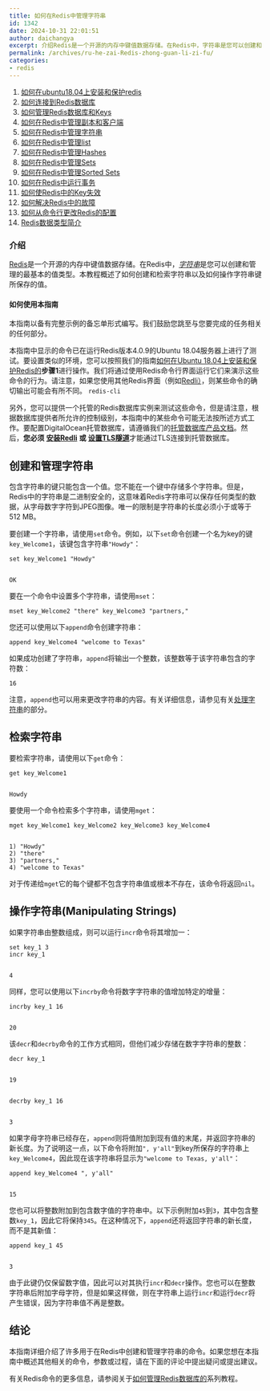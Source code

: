 ```yaml
---
title: 如何在Redis中管理字符串
id: 1342
date: 2024-10-31 22:01:51
author: daichangya
excerpt: 介绍Redis是一个开源的内存中键值数据存储。在Redis中，字符串是您可以创建和管理的最基本的值类型。本教程概述了如何创建和检索字符串以及如何操作字符串键所保存的值。如何使用本指南本指南以备有完整示例的备忘单形式编写。我们鼓励您跳至与您要完成的任务相关的任何部分。本指南中显示的命令已在运行Redi
permalink: /archives/ru-he-zai-Redis-zhong-guan-li-zi-fu/
categories:
- redis
---
```


1. [如何在ubuntu18.04上安装和保护redis](https://blog.jsdiff.com/archives/%E5%A6%82%E4%BD%95%E5%9C%A8ubuntu1804%E4%B8%8A%E5%AE%89%E8%A3%85%E5%92%8C%E4%BF%9D%E6%8A%A4redis)
2. [如何连接到Redis数据库](https://blog.jsdiff.com/archives/howtoconnecttoaredisdatabase)
3. [如何管理Redis数据库和Keys](https://blog.jsdiff.com/archives/howtomanageredisdatabasesandkeys)
4. [如何在Redis中管理副本和客户端](https://blog.jsdiff.com/archives/%E5%A6%82%E4%BD%95%E5%9C%A8redis%E4%B8%AD%E7%AE%A1%E7%90%86%E5%89%AF%E6%9C%AC%E5%92%8C%E5%AE%A2%E6%88%B7%E7%AB%AF)
5. [如何在Redis中管理字符串](https://blog.jsdiff.com/archives/%E5%A6%82%E4%BD%95%E5%9C%A8redis%E4%B8%AD%E7%AE%A1%E7%90%86%E5%AD%97%E7%AC%A6%E4%B8%B2)
6. [如何在Redis中管理list](https://blog.jsdiff.com/archives/listsinredis)
7. [如何在Redis中管理Hashes](https://blog.jsdiff.com/archives/%E5%A6%82%E4%BD%95%E5%9C%A8redis%E4%B8%AD%E7%AE%A1%E7%90%86hashes)
8. [如何在Redis中管理Sets](https://blog.jsdiff.com/archives/%E5%A6%82%E4%BD%95%E5%9C%A8redis%E4%B8%AD%E7%AE%A1%E7%90%86sets)
9. [如何在Redis中管理Sorted Sets](https://blog.jsdiff.com/archives/howtomanagesortedsetsinredis)
10. [如何在Redis中运行事务](https://blog.jsdiff.com/archives/%E5%A6%82%E4%BD%95%E5%9C%A8redis%E4%B8%AD%E8%BF%90%E8%A1%8C%E4%BA%8B%E5%8A%A1)
11. [如何使Redis中的Key失效](https://blog.jsdiff.com/archives/%E5%A6%82%E4%BD%95%E4%BD%BFredis%E4%B8%AD%E7%9A%84keys%E5%A4%B1%E6%95%88)
12. [如何解决Redis中的故障](https://blog.jsdiff.com/archives/%E5%A6%82%E4%BD%95%E8%A7%A3%E5%86%B3redis%E4%B8%AD%E7%9A%84%E9%97%AE%E9%A2%98)
13. [如何从命令行更改Redis的配置](https://blog.jsdiff.com/archives/%E5%A6%82%E4%BD%95%E4%BB%8E%E5%91%BD%E4%BB%A4%E8%A1%8C%E6%9B%B4%E6%94%B9redis%E7%9A%84%E9%85%8D%E7%BD%AE)
14. [Redis数据类型简介](https://blog.jsdiff.com/archives/redis%E6%95%B0%E6%8D%AE%E7%B1%BB%E5%9E%8B%E7%AE%80%E4%BB%8B)

### 介绍

[Redis](https://redis.io/)是一个开源的内存中键值数据存储。在Redis中，[_字符串_](https://redis.io/topics/data-types#strings)是您可以创建和管理的最基本的值类型。本教程概述了如何创建和检索字符串以及如何操作字符串键所保存的值。

#### 如何使用本指南

本指南以备有完整示例的备忘单形式编写。我们鼓励您跳至与您要完成的任务相关的任何部分。

本指南中显示的命令已在运行Redis版本4.0.9的Ubuntu 18.04服务器上进行了测试。要设置类似的环境，您可以按照我们的指南[如何在Ubuntu 18.04上安装和保护Redis的](https://blog.jsdiff.com/archives/%E5%A6%82%E4%BD%95%E5%9C%A8ubuntu1804%E4%B8%8A%E5%AE%89%E8%A3%85%E5%92%8C%E4%BF%9D%E6%8A%A4redis)**步骤1**进行操作。我们将通过使用Redis命令行界面运行它们来演示这些命令的行为。请注意，如果您使用其他Redis界面（例如[Redli）](https://github.com/IBM-Cloud/redli)，则某些命令的确切输出可能会有所不同。 [](https://blog.jsdiff.com/archives/%E5%A6%82%E4%BD%95%E5%9C%A8ubuntu1804%E4%B8%8A%E5%AE%89%E8%A3%85%E5%92%8C%E4%BF%9D%E6%8A%A4redis)`redis-cli`[](https://github.com/IBM-Cloud/redli)

另外，您可以提供一个托管的Redis数据库实例来测试这些命令，但是请注意，根据数据库提供者所允许的控制级别，本指南中的某些命令可能无法按所述方式工作。要配置DigitalOcean托管数据库，请遵循我们的[托管数据库产品文档](https://www.digitalocean.com/docs/databases/redis/quickstart/)。然后，**您必须** [**安装Redli**](https://www.digitalocean.com/community/tutorials/how-to-connect-to-managed-database-ubuntu-18-04#connecting-to-a-managed-redis-database) **或** [**设置TLS隧道**](https://www.digitalocean.com/community/tutorials/how-to-connect-to-managed-redis-over-tls-with-stunnel-and-redis-cli)才能通过TLS连接到托管数据库。

创建和管理字符串
--------

包含字符串的键只能包含一个值。您不能在一个键中存储多个字符串。但是，Redis中的字符串是二进制安全的，这意味着Redis字符串可以保存任何类型的数据，从字母数字字符到JPEG图像。唯一的限制是字符串的长度必须小于或等于512 MB。

要创建一个字符串，请使用`set`命令。例如，以下`set`命令创建一个名为key的键`key_Welcome1`，该键包含字符串`"Howdy"`：

    set key_Welcome1 "Howdy"
    

    OK
    

要在一个命令中设置多个字符串，请使用`mset`：

    mset key_Welcome2 "there" key_Welcome3 "partners,"
    

您还可以使用以下`append`命令创建字符串：

    append key_Welcome4 "welcome to Texas"
    

如果成功创建了字符串，`append`将输出一个整数，该整数等于该字符串包含的字符数：

    16
    

注意，`append`也可以用来更改字符串的内容。有关详细信息，请参见有关[处理字符串](https://www.digitalocean.com/community/cheatsheets/how-to-manage-strings-in-redis#manipulating-strings)的部分。

检索字符串
-----

要检索字符串，请使用以下`get`命令：

    get key_Welcome1
    

    Howdy
    

要使用一个命令检索多个字符串，请使用`mget`：

    mget key_Welcome1 key_Welcome2 key_Welcome3 key_Welcome4
    

    1) "Howdy"
    2) "there"
    3) "partners,"
    4) "welcome to Texas"
    

对于传递给`mget`它的每个键都不包含字符串值或根本不存在，该命令将返回`nil`。

操作字符串(Manipulating Strings)
---

如果字符串由整数组成，则可以运行`incr`命令将其增加一：

    set key_1 3
    incr key_1
    

    4
    

同样，您可以使用以下`incrby`命令将数字字符串的值增加特定的增量：

    incrby key_1 16
    

    20
    

该`decr`和`decrby`命令的工作方式相同，但他们减少存储在数字字符串的整数：

    decr key_1
    

    19
    

    decrby key_1 16
    

    3
    

如果字母字符串已经存在，`append`则将值附加到现有值的末尾，并返回字符串的新长度。为了说明这一点，以下命令将附加`", y'all"`到key所保存的字符串上`key_Welcome4`，因此现在该字符串将显示为`"welcome to Texas, y'all"`：

    append key_Welcome4 ", y'all"
    

    15
    

您也可以将整数附加到包含数字值的字符串中。以下示例附加`45`到`3`，其中包含整数`key_1`，因此它将保持`345`。在这种情况下，`append`还将返回字符串的新长度，而不是其新值：

    append key_1 45
    

    3
    

由于此键仍仅保留数字值，因此可以对其执行`incr`和`decr`操作。您也可以在整数字符串后附加字母字符，但是如果这样做，则在字符串上运行`incr`和运行`decr`将产生错误，因为字符串值不再是整数。

结论
--

本指南详细介绍了许多用于在Redis中创建和管理字符串的命令。如果您想在本指南中概述其他相关的命令，参数或过程，请在下面的评论中提出疑问或提出建议。

有关Redis命令的更多信息，请参阅关于[如何管理Redis数据库的](https://blog.jsdiff.com/archives/%E5%A6%82%E4%BD%95%E4%BD%BF%E7%94%A8redis%E6%95%B0%E6%8D%AE%E5%BA%93)系列教程。